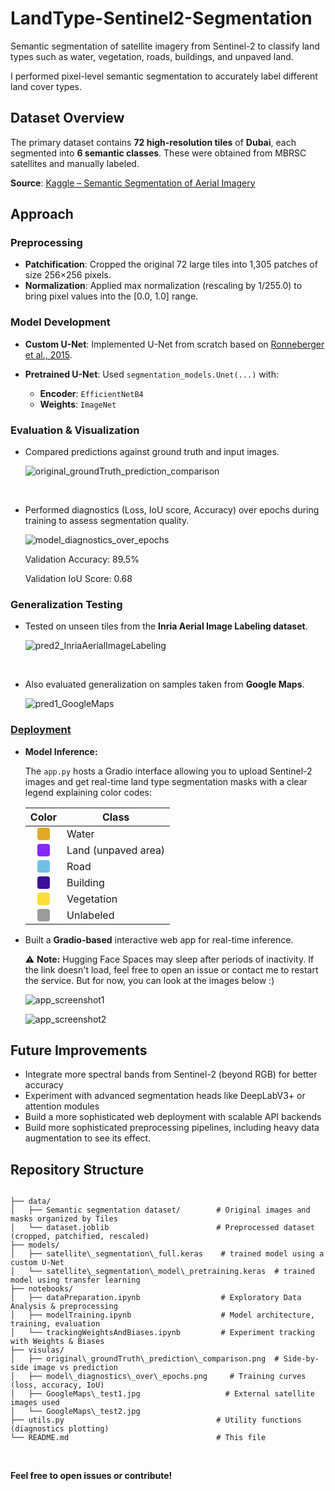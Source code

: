 # LandType-Sentinel2-Segmentation

Semantic segmentation of satellite imagery from Sentinel-2 to classify land types such as water, vegetation, roads, buildings, and unpaved land. 

I performed pixel-level semantic segmentation to accurately label different land cover types.

## Dataset Overview

The primary dataset contains **72 high-resolution tiles** of **Dubai**, each segmented into **6 semantic classes**. These were obtained from MBRSC satellites and manually labeled.

**Source**: [Kaggle – Semantic Segmentation of Aerial Imagery](https://www.kaggle.com/datasets/humansintheloop/semantic-segmentation-of-aerial-imagery)

## Approach

### Preprocessing

* **Patchification**: Cropped the original 72 large tiles into 1,305 patches of size 256×256 pixels.
* **Normalization**: Applied max normalization (rescaling by 1/255.0) to bring pixel values into the \[0.0, 1.0] range.

### Model Development

* **Custom U-Net**: Implemented U-Net from scratch based on [Ronneberger et al., 2015](https://arxiv.org/abs/1505.04597).
* **Pretrained U-Net**: Used `segmentation_models.Unet(...)` with:

  * **Encoder**: `EfficientNetB4`
  * **Weights**: `ImageNet`

### Evaluation & Visualization

* Compared predictions against ground truth and input images.

    ![original_groundTruth_prediction_comparison](https://github.com/MohamedMostafa259/LandTypeClassification-Sentinel2/blob/main/visulas/original_groundTruth_prediction_comparison.png?raw=true)

<br>

* Performed diagnostics (Loss, IoU score, Accuracy) over epochs during training to assess segmentation quality.

    ![model_diagnostics_over_epochs](https://github.com/MohamedMostafa259/LandTypeClassification-Sentinel2/blob/main/visulas/model_diagnostics_over_epochs.png?raw=true)

    Validation Accuracy: 89.5%

    Validation IoU Score: 0.68

### Generalization Testing

* Tested on unseen tiles from the **Inria Aerial Image Labeling dataset**.

    ![pred2_InriaAerialImageLabeling](https://github.com/MohamedMostafa259/LandTypeClassification-Sentinel2/blob/main/visulas/test/pred2_InriaAerialImageLabeling.png?raw=true)

<br>

* Also evaluated generalization on samples taken from **Google Maps**.

    ![pred1_GoogleMaps](https://github.com/MohamedMostafa259/LandTypeClassification-Sentinel2/blob/main/visulas/test/pred1_GoogleMaps.png?raw=true)


### [Deployment](https://huggingface.co/spaces/mohamedmostafa259/Satellite-Segmentation-Prediction)

- **Model Inference:**

    The `app.py` hosts a Gradio interface allowing you to upload Sentinel-2 images and get real-time land type segmentation masks with a clear legend explaining color codes:

    | Color | Class               |
    |:-----:|---------------------|
    | <span style="display:inline-block;width:20px;height:20px;background-color:#E2A929;border-radius:4px;"></span> | Water               |
    | <span style="display:inline-block;width:20px;height:20px;background-color:#8429F6;border-radius:4px;"></span> | Land (unpaved area) |
    | <span style="display:inline-block;width:20px;height:20px;background-color:#6EC1E4;border-radius:4px;"></span> | Road                |
    | <span style="display:inline-block;width:20px;height:20px;background-color:#3C1098;border-radius:4px;"></span> | Building            |
    | <span style="display:inline-block;width:20px;height:20px;background-color:#FEDD3A;border-radius:4px;"></span> | Vegetation          |
    | <span style="display:inline-block;width:20px;height:20px;background-color:#9B9B9B;border-radius:4px;"></span> | Unlabeled           |

- Built a **Gradio-based** interactive web app for real-time inference.

    ⚠️ **Note:** Hugging Face Spaces may sleep after periods of inactivity. If the link doesn't load, feel free to open an issue or contact me to restart the service. But for now, you can look at the images below :)

    ![app_screenshot1](https://github.com/MohamedMostafa259/LandTypeClassification-Sentinel2/blob/main/visulas/app_screenshot1.png?raw=true)

    ![app_screenshot2](https://github.com/MohamedMostafa259/LandTypeClassification-Sentinel2/blob/main/visulas/app_screenshot2.png?raw=true)


## Future Improvements

* Integrate more spectral bands from Sentinel-2 (beyond RGB) for better accuracy
* Experiment with advanced segmentation heads like DeepLabV3+ or attention modules
* Build a more sophisticated web deployment with scalable API backends
* Build more sophisticated preprocessing pipelines, including heavy data augmentation to see its effect.

## Repository Structure

```

├── data/
│   ├── Semantic segmentation dataset/        # Original images and masks organized by Tiles
│   └── dataset.joblib                        # Preprocessed dataset (cropped, patchified, rescaled)
├── models/
│   ├── satellite\_segmentation\_full.keras    # trained model using a custom U-Net
│   └── satellite\_segmentation\_model\_pretraining.keras  # trained model using transfer learning
├── notebooks/
│   ├── dataPreparation.ipynb                  # Exploratory Data Analysis & preprocessing
│   ├── modelTraining.ipynb                    # Model architecture, training, evaluation
│   └── trackingWeightsAndBiases.ipynb         # Experiment tracking with Weights & Biases
├── visulas/
│   ├── original\_groundTruth\_prediction\_comparison.png  # Side-by-side image vs prediction
│   ├── model\_diagnostics\_over\_epochs.png     # Training curves (loss, accuracy, IoU)
│   ├── GoogleMaps\_test1.jpg                   # External satellite images used
│   └── GoogleMaps\_test2.jpg
├── utils.py                                  # Utility functions (diagnostics plotting)
└── README.md                                 # This file

````

<br>

**Feel free to open issues or contribute!**